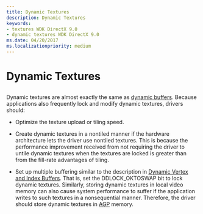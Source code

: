 ```yaml
---
title: Dynamic Textures
description: Dynamic Textures
keywords:
- textures WDK DirectX 9.0
- dynamic textures WDK DirectX 9.0
ms.date: 04/20/2017
ms.localizationpriority: medium
---
```


# Dynamic Textures


## <span id="ddk_dynamic_textures_gg"></span><span id="DDK_DYNAMIC_TEXTURES_GG"></span>


Dynamic textures are almost exactly the same as [dynamic buffers](dynamic-vertex-and-index-buffers.md). Because applications also frequently lock and modify dynamic textures, drivers should:

-   Optimize the texture upload or tiling speed.

-   Create dynamic textures in a nontiled manner if the hardware architecture lets the driver use nontiled textures. This is because the performance improvement received from not requiring the driver to untile dynamic textures when the textures are locked is greater than from the fill-rate advantages of tiling.

-   Set up multiple buffering similar to the description in [Dynamic Vertex and Index Buffers](dynamic-vertex-and-index-buffers.md). That is, set the DDLOCK\_OKTOSWAP bit to lock dynamic textures. Similarly, storing dynamic textures in local video memory can also cause system performance to suffer if the application writes to such textures in a nonsequential manner. Therefore, the driver should store dynamic textures in [AGP](agp-support.md) memory.

 

 





